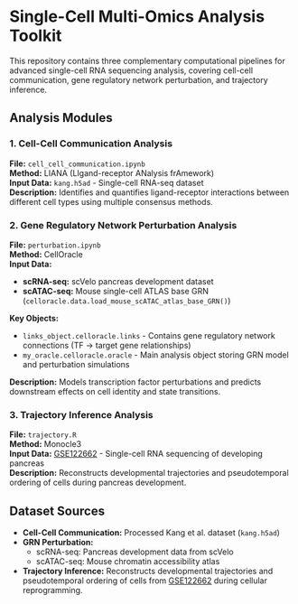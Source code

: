 # Single-Cell Multi-Omics Analysis Toolkit

This repository contains three complementary computational pipelines for advanced single-cell RNA sequencing analysis, covering cell-cell communication, gene regulatory network perturbation, and trajectory inference.

## Analysis Modules

### 1. Cell-Cell Communication Analysis
**File:** `cell_cell_communication.ipynb`  
**Method:** LIANA (LIgand-receptor ANalysis frAmework)  
**Input Data:** `kang.h5ad` - Single-cell RNA-seq dataset  
**Description:** Identifies and quantifies ligand-receptor interactions between different cell types using multiple consensus methods.

### 2. Gene Regulatory Network Perturbation Analysis
**File:** `perturbation.ipynb`  
**Method:** CellOracle  
**Input Data:** 
- **scRNA-seq:** scVelo pancreas development dataset
- **scATAC-seq:** Mouse single-cell ATLAS base GRN (`celloracle.data.load_mouse_scATAC_atlas_base_GRN()`)

**Key Objects:**
- `links_object.celloracle.links` - Contains gene regulatory network connections (TF → target gene relationships)
- `my_oracle.celloracle.oracle` - Main analysis object storing GRN model and perturbation simulations

**Description:** Models transcription factor perturbations and predicts downstream effects on cell identity and state transitions.

### 3. Trajectory Inference Analysis
**File:** `trajectory.R`  
**Method:** Monocle3  
**Input Data:** [GSE122662](https://www.ncbi.nlm.nih.gov/geo/query/acc.cgi?acc=GSE122662) - Single-cell RNA sequencing of developing pancreas  
**Description:** Reconstructs developmental trajectories and pseudotemporal ordering of cells during pancreas development.

## Dataset Sources

- **Cell-Cell Communication:** Processed Kang et al. dataset (`kang.h5ad`)
- **GRN Perturbation:** 
  - scRNA-seq: Pancreas development data from scVelo
  - scATAC-seq: Mouse chromatin accessibility atlas
- **Trajectory Inference:** Reconstructs developmental trajectories and pseudotemporal ordering of cells from [GSE122662](https://www.ncbi.nlm.nih.gov/geo/query/acc.cgi?acc=GSE122662) during cellular reprogramming.
